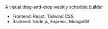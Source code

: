  
A visual drag-and-drop weekly schedule builder 
 
- Frontend: React, Tailwind CSS 
- Backend: Node.js, Express, MongoDB 
